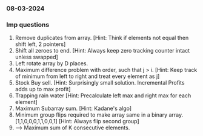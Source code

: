 ### 08-03-2024
### Imp questions

1. Remove duplicates from array. [Hint: Think if elements not equal then shift left, 2 pointers] 
2. Shift all zeroes to end. [Hint: Always keep zero tracking counter intact unless swapped]
3. Left rotate array by D places.
4. Maximum difference problem with order, such that j > i. [Hint: Keep track of minimum from left to right and treat every element as j]
5. Stock Buy sell. [Hint: Surprisingly small solution. Incremental Profits adds up to max profit]
6. Trapping rain water [Hint: Precalculate left max and right max for each element]
7. Maximum Subarray sum. [Hint: Kadane's algo]
8. Minimum group flips required to make array same in a binary array. [1,1,0,0,0,1,1,0,0,1] [Hint: Always flip second group]
9. --> Maximum sum of K consecutive elements.